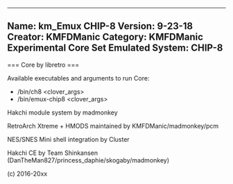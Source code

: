-----------------------
Name: km_Emux CHIP-8
Version: 9-23-18
Creator: KMFDManic
Category: KMFDManic Experimental Core Set
Emulated System: CHIP-8
-----------------------
=== Core by libretro ===

Available executables and arguments to run Core:
- /bin/ch8 <rom> <clover_args>
- /bin/emux-chip8 <rom> <clover_args>

Hakchi module system by madmonkey

RetroArch Xtreme + HMODS maintained by KMFDManic/madmonkey/pcm

NES/SNES Mini shell integration by Cluster

Hakchi CE by Team Shinkansen (DanTheMan827/princess_daphie/skogaby/madmonkey)

(c) 2016-20xx
